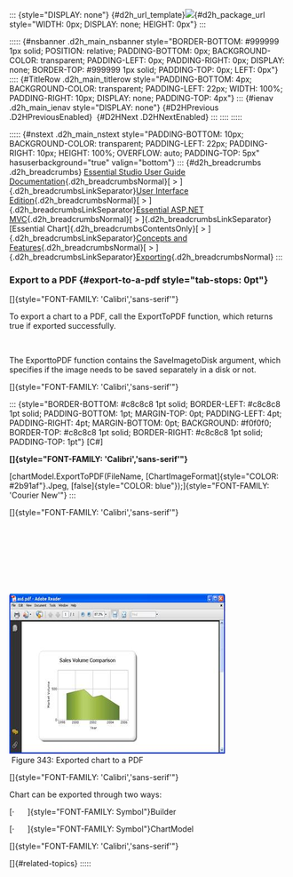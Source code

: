 ::: {style="DISPLAY: none"}
[](ms-xhelp:///?Id=d2h_url_template){#d2h_url_template}![](!package_url!){#d2h_package_url style="WIDTH: 0px; DISPLAY: none; HEIGHT: 0px"}
:::

::::: {#nsbanner .d2h_main_nsbanner style="BORDER-BOTTOM: #999999 1px solid; POSITION: relative; PADDING-BOTTOM: 0px; BACKGROUND-COLOR: transparent; PADDING-LEFT: 0px; PADDING-RIGHT: 0px; DISPLAY: none; BORDER-TOP: #999999 1px solid; PADDING-TOP: 0px; LEFT: 0px"}
:::: {#TitleRow .d2h_main_titlerow style="PADDING-BOTTOM: 4px; BACKGROUND-COLOR: transparent; PADDING-LEFT: 22px; WIDTH: 100%; PADDING-RIGHT: 10px; DISPLAY: none; PADDING-TOP: 4px"}
::: {#ienav .d2h_main_ienav style="DISPLAY: none"}
[](ms-xhelp:///?Id=9f29a784-8d69-408d-a405-b3bb82173539){#D2HPrevious .D2HPreviousEnabled}  [](ms-xhelp:///?Id=27d240c2-a9a8-4b74-8996-af68ae2b31bf){#D2HNext .D2HNextEnabled}
:::
::::
:::::

::::: {#nstext .d2h_main_nstext style="PADDING-BOTTOM: 10px; BACKGROUND-COLOR: transparent; PADDING-LEFT: 22px; PADDING-RIGHT: 10px; HEIGHT: 100%; OVERFLOW: auto; PADDING-TOP: 5px" hasuserbackground="true" valign="bottom"}
::: {#d2h_breadcrumbs .d2h_breadcrumbs}
[Essential Studio User Guide Documentation](ms-xhelp:///?Id=12457748-09e3-4d74-a240-8e049cedf030){.d2h_breadcrumbsNormal}[ \> ]{.d2h_breadcrumbsLinkSeparator}[User Interface Edition](ms-xhelp:///?Id=c29296b7-531c-413b-a0ec-488ca1f7f669){.d2h_breadcrumbsNormal}[ \> ]{.d2h_breadcrumbsLinkSeparator}[Essential ASP.NET MVC](ms-xhelp:///?Id=4b14e7d1-65c4-4f67-b1aa-2c37709905a5){.d2h_breadcrumbsNormal}[ \> ]{.d2h_breadcrumbsLinkSeparator}[Essential Chart]{.d2h_breadcrumbsContentsOnly}[ \> ]{.d2h_breadcrumbsLinkSeparator}[Concepts and Features](ms-xhelp:///?Id=696f5666-8b81-4685-9bd9-12198f06f3ad){.d2h_breadcrumbsNormal}[ \> ]{.d2h_breadcrumbsLinkSeparator}[Exporting](ms-xhelp:///?Id=6ebb1818-ba28-4765-a17f-b54de9f06f7a){.d2h_breadcrumbsNormal}
:::

### Export to a PDF {#export-to-a-pdf style="tab-stops: 0pt"}

[]{style="FONT-FAMILY: 'Calibri','sans-serif'"} 

To export a chart to a PDF, call the ExportToPDF function, which returns true if exported successfully.

 

The ExporttoPDF function contains the SaveImagetoDisk argument, which specifies if the image needs to be saved separately in a disk or not.

[]{style="FONT-FAMILY: 'Calibri','sans-serif'"} 

::: {style="BORDER-BOTTOM: #c8c8c8 1pt solid; BORDER-LEFT: #c8c8c8 1pt solid; PADDING-BOTTOM: 1pt; MARGIN-TOP: 0pt; PADDING-LEFT: 4pt; PADDING-RIGHT: 4pt; MARGIN-BOTTOM: 0pt; BACKGROUND: #f0f0f0; BORDER-TOP: #c8c8c8 1pt solid; BORDER-RIGHT: #c8c8c8 1pt solid; PADDING-TOP: 1pt"}
\[C#\]

**[]{style="FONT-FAMILY: 'Calibri','sans-serif'"}** 

[chartModel.ExportToPDF(FileName, [ChartImageFormat]{style="COLOR: #2b91af"}.Jpeg, [false]{style="COLOR: blue"});]{style="FONT-FAMILY: 'Courier New'"}
:::

[]{style="FONT-FAMILY: 'Calibri','sans-serif'"} 

 

 

 

 

![](ImagesExt/image69_248.jpg)\
 Figure 343: Exported chart to a PDF

[]{style="FONT-FAMILY: 'Calibri','sans-serif'"} 

Chart can be exported through two ways:

[·      ]{style="FONT-FAMILY: Symbol"}Builder

[·      ]{style="FONT-FAMILY: Symbol"}ChartModel

[]{style="FONT-FAMILY: 'Calibri','sans-serif'"} 

[]{#related-topics}
:::::
